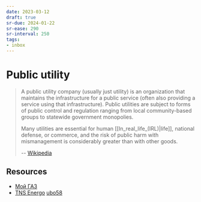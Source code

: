 ```yaml
---
date: 2023-03-12
draft: true
sr-due: 2024-01-22
sr-ease: 290
sr-interval: 250
tags:
- inbox
---
```


# Public utility

> A public utility company (usually just utility) is an organization that
> maintains the infrastructure for a public service (often also providing a
> service using that infrastructure). Public utilities are subject to forms of
> public control and regulation ranging from local community-based groups to
> statewide government monopolies.
>
> Many utilities are essential for human [[In_real_life_(IRL)|life]], national
> defense, or commerce, and the risk of public harm with mismanagement is
> considerably greater than with other goods.
>
> -- [Wikipedia](https://en.wikipedia.org/wiki/Public_utility)

## Resources

- [Мой ГАЗ](https://xn--80afnfom.xn--80ahmohdapg.xn--80asehdb/)
- [TNS Energo](https://penza.tns-e.ru/population/) [ubo58](https://lk.ubo58.ru/)